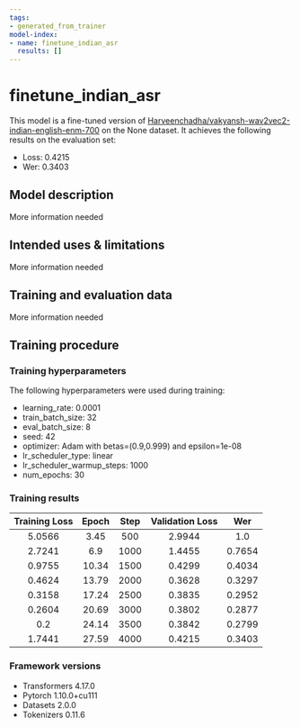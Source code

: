 ```yaml
---
tags:
- generated_from_trainer
model-index:
- name: finetune_indian_asr
  results: []
---
```


<!-- This model card has been generated automatically according to the information the Trainer had access to. You
should probably proofread and complete it, then remove this comment. -->

# finetune_indian_asr

This model is a fine-tuned version of [Harveenchadha/vakyansh-wav2vec2-indian-english-enm-700](https://huggingface.co/Harveenchadha/vakyansh-wav2vec2-indian-english-enm-700) on the None dataset.
It achieves the following results on the evaluation set:
- Loss: 0.4215
- Wer: 0.3403

## Model description

More information needed

## Intended uses & limitations

More information needed

## Training and evaluation data

More information needed

## Training procedure

### Training hyperparameters

The following hyperparameters were used during training:
- learning_rate: 0.0001
- train_batch_size: 32
- eval_batch_size: 8
- seed: 42
- optimizer: Adam with betas=(0.9,0.999) and epsilon=1e-08
- lr_scheduler_type: linear
- lr_scheduler_warmup_steps: 1000
- num_epochs: 30

### Training results

| Training Loss | Epoch | Step | Validation Loss | Wer    |
|:-------------:|:-----:|:----:|:---------------:|:------:|
| 5.0566        | 3.45  | 500  | 2.9944          | 1.0    |
| 2.7241        | 6.9   | 1000 | 1.4455          | 0.7654 |
| 0.9755        | 10.34 | 1500 | 0.4299          | 0.4034 |
| 0.4624        | 13.79 | 2000 | 0.3628          | 0.3297 |
| 0.3158        | 17.24 | 2500 | 0.3835          | 0.2952 |
| 0.2604        | 20.69 | 3000 | 0.3802          | 0.2877 |
| 0.2           | 24.14 | 3500 | 0.3842          | 0.2799 |
| 1.7441        | 27.59 | 4000 | 0.4215          | 0.3403 |


### Framework versions

- Transformers 4.17.0
- Pytorch 1.10.0+cu111
- Datasets 2.0.0
- Tokenizers 0.11.6
